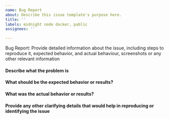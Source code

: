 ```yaml
---
name: Bug Report
about: Describe this issue template's purpose here.
title: ''
labels: midnight node docker, public
assignees: ''

---
```


Bug Report: Provide detailed information about the issue, including steps to reproduce it, expected behavior, and actual behaviour, screenshots or any other relevant information

#### Describe what the problem is

#### What should be the expected behavior or results?

#### What was the actual behavior or results? 

#### Provide any other clarifying details that would help in reproducing or identifying the issue
